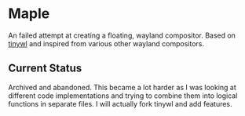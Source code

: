 # Maple

An failed attempt at creating a floating, wayland compositor. Based on [tinywl](https://gitlab.freedesktop.org/wlroots/wlroots/-/blob/master/tinywl/tinywl.c) and inspired from various other wayland compositors.

## Current Status

Archived and abandoned. This became a lot harder as I was looking at different code implementations and trying to combine them into logical functions in separate files. I will actually fork tinywl and add features.  
